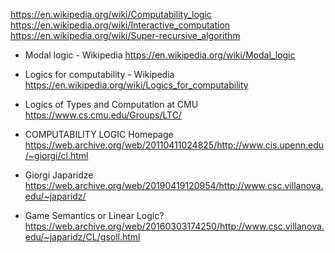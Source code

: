 https://en.wikipedia.org/wiki/Computability_logic
https://en.wikipedia.org/wiki/Interactive_computation
https://en.wikipedia.org/wiki/Super-recursive_algorithm





* Modal logic - Wikipedia
https://en.wikipedia.org/wiki/Modal_logic

* Logics for computability - Wikipedia
https://en.wikipedia.org/wiki/Logics_for_computability

* Logics of Types and Computation at CMU
https://www.cs.cmu.edu/Groups/LTC/

* COMPUTABILITY LOGIC Homepage
https://web.archive.org/web/20110411024825/http://www.cis.upenn.edu/~giorgi/cl.html

* Giorgi Japaridze
https://web.archive.org/web/20190419120954/http://www.csc.villanova.edu/~japaridz/

* Game Semantics or Linear Logic?
https://web.archive.org/web/20160303174250/http://www.csc.villanova.edu/~japaridz/CL/gsoll.html
